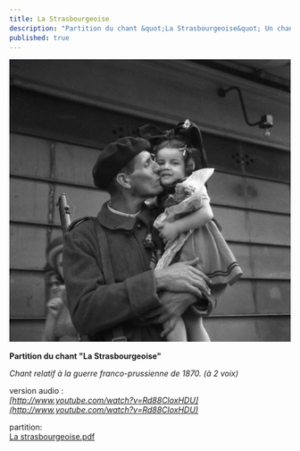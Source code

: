 ```yaml
---
title: La Strasbourgeoise
description: "Partition du chant &quot;La Strasbourgeoise&quot; Un chant relatif à la guerre franco-prussienne de 1870. (à 2 voix) cliquez sur le titre de l'article et ouvrez le lien pdf (qui apparaît en bas de page) version audio : http://www.youtube.com/watch?v=Rd88CloxHDU..."
published: true
---
```


![](/images/2013-05-05-strasbourgeoise.jpg)

**Partition du chant "La Strasbourgeoise"**

*Chant relatif à la guerre franco-prussienne de 1870. (à 2 voix)*



version audio :  
*[http://www.youtube.com/watch?v=Rd88CloxHDU](http://www.youtube.com/watch?v=Rd88CloxHDU)*

partition:  
[La strasbourgeoise.pdf](/partitions/la-strasbourgeoise.pdf)